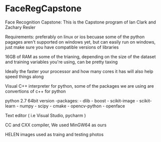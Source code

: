 # FaceRegCapstone
Face Recognition Capstone:
This is the Capstone program of Ian Clark and Zachary Resler

Requirements:
preferably on linux or ios becuase some of the python pagages aren't supported on windows yet, but can easily run on windows, just make sure you have compatible versions of libraries

16GB of RAM as some of the trianing, depending on the size of the dataset and training variables you're using, can be pretty taxing

Ideally the faster your processor and how many cores it has will also help speed things along

Visual C++ interpreter for python, some of the packages we are using are convertions of c++ for python

python 2.7 64bit version
    -packages:
        - dlib
        - boost
        - scikit-image
        - scikit-learn
        - numpy
        - scipy
        - cmake
        - opencv-python
        - openface 

Text editor ( i.e Visual Studio, pycharm )

CC and CXX compiler, We used MinGW64 as ours

HELEN images used as traing and testing photos



